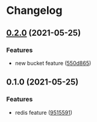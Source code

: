 # Changelog

## [0.2.0](https://www.github.com/bharathkkb/mono-bp-test4/compare/bucket-blueprint-v0.1.0...bucket-blueprint-v0.2.0) (2021-05-25)


### Features

* new bucket feature ([550d865](https://www.github.com/bharathkkb/mono-bp-test4/commit/550d865154f1fe6258f74825b3a19d01d9750c01))

## 0.1.0 (2021-05-25)


### Features

* redis feature ([9515591](https://www.github.com/bharathkkb/mono-bp-test4/commit/9515591d8272cc40ea61724f0aad06c9fbad155c))
